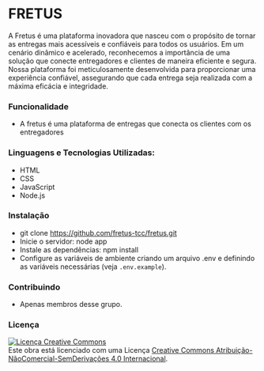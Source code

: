 # FRETUS 

A Fretus é uma plataforma inovadora que nasceu com o propósito de tornar as entregas mais acessíveis e confiáveis para todos os usuários. Em um cenário dinâmico e acelerado, reconhecemos a importância de uma solução que conecte entregadores e clientes de maneira eficiente e segura. Nossa plataforma foi meticulosamente desenvolvida para proporcionar uma experiência confiável, assegurando que cada entrega seja realizada com a máxima eficácia e integridade.

### Funcionalidade
- A fretus é uma plataforma de entregas que conecta os clientes com os entregadores

###  Linguagens e Tecnologias Utilizadas: 
- HTML
- CSS
- JavaScript
- Node.js
  
### Instalação
-  git clone https://github.com/fretus-tcc/fretus.git
-  Inicie o servidor: node app
-  Instale as dependências: npm install
-  Configure as variáveis de ambiente criando um arquivo .env e definindo as variáveis necessárias (veja `.env.example`).

### Contribuindo
- Apenas membros desse grupo. 


### Licença
<a rel="license" href="http://creativecommons.org/licenses/by-nc-nd/4.0/"><img alt="Licença Creative Commons" style="border-width:0" src="https://i.creativecommons.org/l/by-nc-nd/4.0/88x31.png" /></a><br />Este obra está licenciado com uma Licença <a rel="license" href="http://creativecommons.org/licenses/by-nc-nd/4.0/">Creative Commons Atribuição-NãoComercial-SemDerivações 4.0 Internacional</a>.
